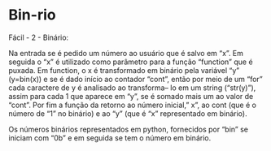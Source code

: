 # Bin-rio

Fácil - 2 - Binário: 

Na entrada se é pedido um número ao usuário que é salvo em “x”. Em seguida o “x” é utilizado como parâmetro para a função “function” que é puxada. Em function, o x é transformado em binário pela variável “y” (y=bin(x)) e se é dado início ao contador “cont”, então por meio de um “for” cada caractere de y é analisado ao transforma– lo em um string (“str(y)”), assim para cada 1 que aparece em “y”, se é somado mais um ao valor de “cont”. Por fim a função da retorno ao número inicial,” x”, ao cont (que é o número de “1” no binário) e ao “y” (que é “x” representado em binário). 

Os números binários representados em python, fornecidos por “bin” se iniciam com “0b” e em seguida se tem o número em binário. 

